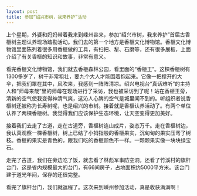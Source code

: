 ```yaml
---
layout: post
title: 参加“绍兴市树，我来养护”活动
---
```



上个星期，外婆和妈妈带着我来到嵊州谷来，参加“绍兴市树，我来养护”首届古香榧树主题认养现场踏勘活动。我们去的第一个地方是香榧文化博物馆。香榧文化博物馆里面陈列着很多用香榧做的工具，有扫把、犁、石磨等，还有很多展板，上面介绍了有关香榧的知识和故事，非常有意义。

看完香榧文化博物馆，我们就去香榧森林公园，看里面的“香榧王”。这棵香榧树有1300多岁了，树干非常粗壮，要九个大人才能围着抱起来。它像一把撑开的大伞，把我们罩在其中，风吹来，我感到一阵阵清凉。绍兴电视台“真话难听”的主持人和“师母来哉”里的师母在现场进行了采访，我也被采访到了呢！站在香榧王旁，清新的空气使我变得神清气爽，这沁人心脾的空气是城里闻不到的。听组织者说香榧树还被称为长寿树呢，也是绍兴的市树。接着就是香榧认养活动了。有两个单位认养了两棵香榧树。我觉得我们应该保护生态环境，让天空变得更加美好。

接着我们去走了古道，走在古道旁，香榧树连山成片，姿态万千。走在香榧树边，我认真观察一棵香榧树，树上已结了小拇指般的香榧果实，沉甸甸的果实压弯了树枝。香榧的果实是青色的，跟我们吃的香榧颜色不一样。一颗颗果实像一块块绿宝石。

走完了古道，我们在旁边吃了饭，就去看了林彪军事防空洞，还看了竹溪村的旗杆台门，这是省内规模最大的台门，有66间房子，占地面积约5000平方米。该台门建于道光年间，保存的还很完整。

看完了旗杆台门，我们就返程了。这次来到嵊州参加活动，真是收获满满啊！
